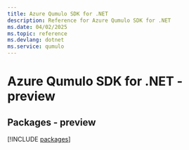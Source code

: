 ```yaml
---
title: Azure Qumulo SDK for .NET
description: Reference for Azure Qumulo SDK for .NET
ms.date: 04/02/2025
ms.topic: reference
ms.devlang: dotnet
ms.service: qumulo
---
```

# Azure Qumulo SDK for .NET - preview
## Packages - preview
[!INCLUDE [packages](qumulo-index.md)]